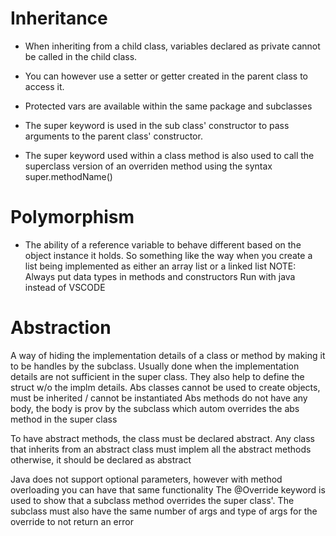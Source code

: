 # Inheritance

- When inheriting from a child class, variables declared as private cannot be called in the child class. 
- You can however use a setter or getter created in the parent class to access it.
- Protected vars are available within the same package and subclasses

- The super keyword is used in the sub class' constructor to pass arguments to the parent class' constructor.
- The super keyword used within a class method is also used to call the superclass version of an overriden method using the syntax super.methodName()


# Polymorphism

- The ability of a reference variable to behave different based on the object instance it holds. 
So something like the way when you create a list being implemented as either an array list or a linked list
NOTE: Always put data types in methods and constructors
Run with java instead of VSCODE

# Abstraction
A way of hiding the implementation details of a class or method by making it to be handles by the subclass. Usually done when the implementation details are not sufficient in the super class. They also help to define the struct w/o the implm details.
Abs classes cannot be used to create objects, must be inherited / cannot be instantiated
Abs methods do not have any body, the body is prov by the subclass which autom overrides the abs method in the super class

To have abstract methods, the class must be declared abstract.
Any class that inherits from an abstract class must implem all the abstract methods otherwise, it should be declared as abstract

Java does not support optional parameters, however with method overloading you can have that same functionality
The @Override keyword is used to show that a subclass method overrides the super class'. The subclass must also have the same number of args and type of args for the override to not return an error